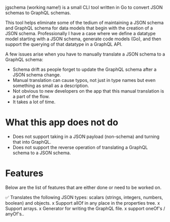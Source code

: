 jgschema (working name!) is a small CLI tool written in Go to convert JSON schemas to GraphQL schemas.

This tool helps eliminate some of the tedium of maintaining a JSON schema and GraphQL schema for data models that begin with the creation of a JSON schema. Professionally I have a case where we define a datatype model starting with a JSON schema, generate code models (Go), and then support the querying of that datatype in a GraphQL API.

A few issues arise when you have to manually translate a JSON schema to a GraphQL schema:
- Schema drift as people forget to update the GraphQL schema after a JSON schema change.
- Manual translation can cause typos, not just in type names but even something as small as a description. 
- Not obvious to new developers on the app that this manual translation is a part of the flow. 
- It takes a lot of time. 

# What this app does not do
- Does not support taking in a JSON payload (non-schema) and turning that into GraphQL.
- Does not support the reverse operation of translating a GraphQL schema to a JSON schema.

# Features
Below are the list of features that are either done or need to be worked on.

✅ Translates the following JSON types: scalars (strings, integers, numbers, boolean) and objects.
x Support allOf in any place in the properties tree.
x Support arrays.
x Generator for writing the GraphQL file.
x support oneOf's / anyOf's..